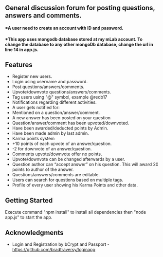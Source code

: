## General discussion forum for posting questions, answers and comments. 
#### *A user need to create an account with ID and password. 
#### *This app uses mongodb database stored at my mLab account. To change the database to any other mongoDb database, change the url in line 14 in app.js.
## Features

* Register new users.
* Login using username and password.
* Post questions/answers/comments.
* Upvote/downvote questions/answers/comments.
* Tag users using "@" symbol, example @redb17
* Notifications regarding different activities.
* A user gets notified for:
* Mentioned on a question/answer/comment.
* A new answer has been posted on your question
* Question/answer/comment has been upvoted/downvoted.
* Have been awarded/deducted points by Admin.
* Have been made admin by last admin.
* Karma points system
* +10 points of each upvote of an answer/question.
* -2 for downvote of an answer/question.
* Comments upvote/downvote offer no points.
* Upvote/downvote can be changed afterwards by a user.
* Question author can “accept answer” on his question. This will award 20 points to author of the answer.
* Questions/answers/comments are editable.
* Users can search for questions based on multiple tags.
* Profile of every user showing his Karma Points and other data.

## Getting Started

Execute command "npm install" to install all dependencies then "node app.js" to start the app.



## Acknowledgments

* Login and Registration by bCrypt and Passport - https://github.com/bradtraversy/loginapp
